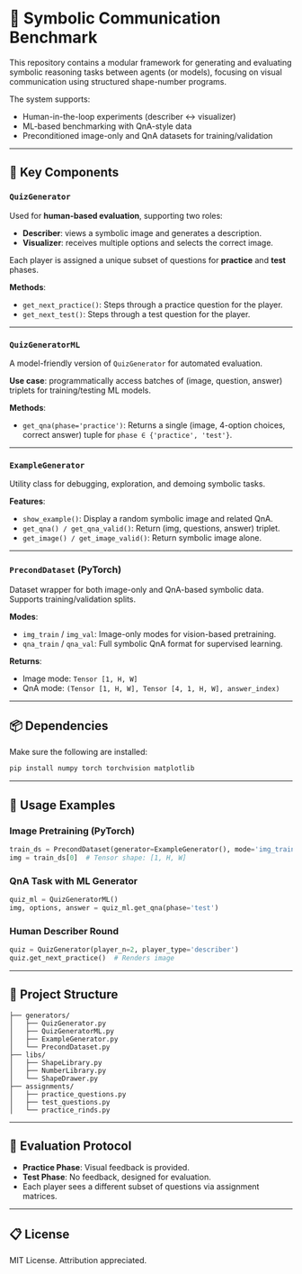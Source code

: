 
# 🧠 Symbolic Communication Benchmark

This repository contains a modular framework for generating and evaluating symbolic reasoning tasks between agents (or models), focusing on visual communication using structured shape-number programs.

The system supports:

* Human-in-the-loop experiments (describer ↔ visualizer)
* ML-based benchmarking with QnA-style data
* Preconditioned image-only and QnA datasets for training/validation

---

## 🔧 Key Components

### `QuizGenerator`

Used for **human-based evaluation**, supporting two roles:

* **Describer**: views a symbolic image and generates a description.
* **Visualizer**: receives multiple options and selects the correct image.

Each player is assigned a unique subset of questions for **practice** and **test** phases.

**Methods**:

* `get_next_practice()`: Steps through a practice question for the player.
* `get_next_test()`: Steps through a test question for the player.

---

### `QuizGeneratorML`

A model-friendly version of `QuizGenerator` for automated evaluation.

**Use case**: programmatically access batches of (image, question, answer) triplets for training/testing ML models.

**Methods**:

* `get_qna(phase='practice')`: Returns a single (image, 4-option choices, correct answer) tuple for `phase ∈ {'practice', 'test'}`.

---

### `ExampleGenerator`

Utility class for debugging, exploration, and demoing symbolic tasks.

**Features**:

* `show_example()`: Display a random symbolic image and related QnA.
* `get_qna() / get_qna_valid()`: Return (img, questions, answer) triplet.
* `get_image() / get_image_valid()`: Return symbolic image alone.

---

### `PrecondDataset` (PyTorch)

Dataset wrapper for both image-only and QnA-based symbolic data. Supports training/validation splits.

**Modes**:

* `img_train` / `img_val`: Image-only modes for vision-based pretraining.
* `qna_train` / `qna_val`: Full symbolic QnA format for supervised learning.

**Returns**:

* Image mode: `Tensor [1, H, W]`
* QnA mode: `(Tensor [1, H, W], Tensor [4, 1, H, W], answer_index)`

---

## 📦 Dependencies

Make sure the following are installed:

```bash
pip install numpy torch torchvision matplotlib
```

---

## 🚀 Usage Examples

### Image Pretraining (PyTorch)

```python
train_ds = PrecondDataset(generator=ExampleGenerator(), mode='img_train')
img = train_ds[0]  # Tensor shape: [1, H, W]
```

### QnA Task with ML Generator

```python
quiz_ml = QuizGeneratorML()
img, options, answer = quiz_ml.get_qna(phase='test')
```

### Human Describer Round

```python
quiz = QuizGenerator(player_n=2, player_type='describer')
quiz.get_next_practice()  # Renders image
```

---

## 📁 Project Structure

```plaintext
├── generators/
│   ├── QuizGenerator.py
│   ├── QuizGeneratorML.py
│   ├── ExampleGenerator.py
│   └── PrecondDataset.py
├── libs/
│   ├── ShapeLibrary.py
│   ├── NumberLibrary.py
│   └── ShapeDrawer.py
├── assignments/
│   ├── practice_questions.py
│   ├── test_questions.py
│   └── practice_rinds.py
```

---

## 🧪 Evaluation Protocol

* **Practice Phase**: Visual feedback is provided.
* **Test Phase**: No feedback, designed for evaluation.
* Each player sees a different subset of questions via assignment matrices.

---

## 📋 License

MIT License. Attribution appreciated.
